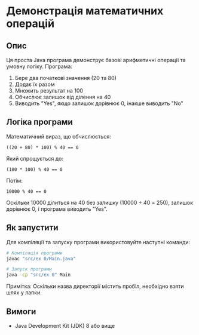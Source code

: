 
# Демонстрація математичних операцій

## Опис
Ця проста Java програма демонструє базові арифметичні операції та умовну логіку. Програма:
1. Бере два початкові значення (20 та 80)
2. Додає їх разом
3. Множить результат на 100
4. Обчислює залишок від ділення на 40
5. Виводить "Yes", якщо залишок дорівнює 0, інакше виводить "No"

## Логіка програми
Математичний вираз, що обчислюється:
```
((20 + 80) * 100) % 40 == 0
```
Який спрощується до:
```
(100 * 100) % 40 == 0
```
Потім:
```
10000 % 40 == 0
```
Оскільки 10000 ділиться на 40 без залишку (10000 ÷ 40 = 250), залишок дорівнює 0, і програма виводить "Yes".

## Як запустити
Для компіляції та запуску програми використовуйте наступні команди:

```bash
# Компіляція програми
javac "src/ex 0/Main.java"

# Запуск програми
java -cp "src/ex 0" Main
```

Примітка: Оскільки назва директорії містить пробіл, необхідно взяти шлях у лапки.

## Вимоги
- Java Development Kit (JDK) 8 або вище
